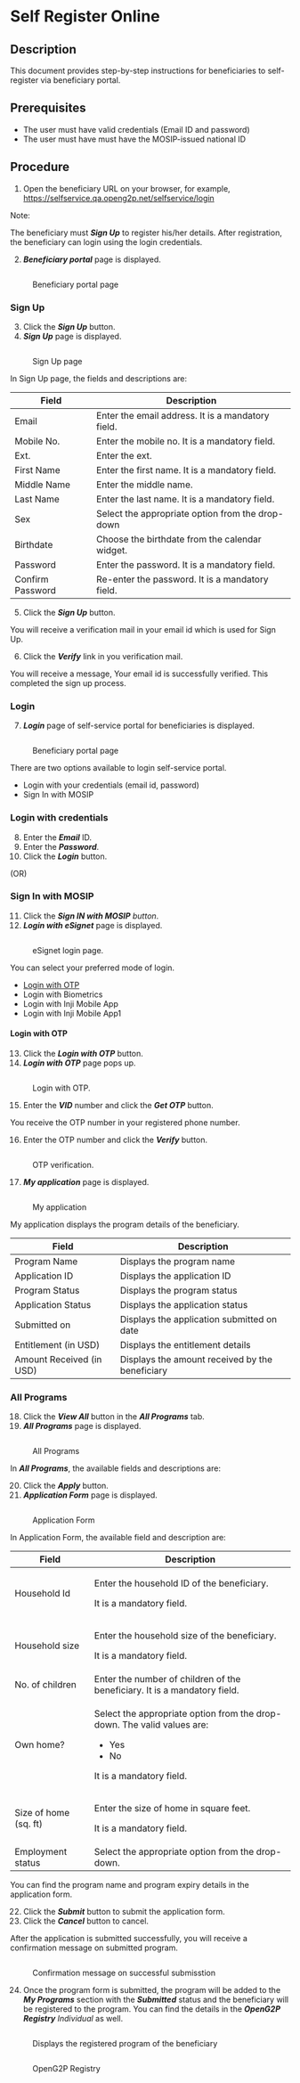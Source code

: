 # Self Register Online

## Description

This document provides step-by-step instructions for beneficiaries to self-register via beneficiary portal.

## Prerequisites

* The user must have valid credentials (Email ID and password)
* The user must have must have the MOSIP-issued national ID

## Procedure

1. Open the beneficiary URL on your browser, for example, https://selfservice.qa.openg2p.net/selfservice/login

Note:

The beneficiary must _**Sign Up**_ to register his/her details. After registration, the beneficiary can login using the login credentials.

2. _**Beneficiary portal**_ page is displayed.

<figure><img src="../../../.gitbook/assets/beneficiary-portal-page.png" alt=""><figcaption><p>Beneficiary portal page</p></figcaption></figure>

### Sign Up

3. Click the _**Sign Up**_ button.
4. _**Sign Up**_ page is displayed.

<figure><img src="../../../.gitbook/assets/sign-up.png" alt=""><figcaption><p>Sign Up page</p></figcaption></figure>

In Sign Up  page, the fields and descriptions are:

| Field            | Description                                       |
| ---------------- | ------------------------------------------------- |
| Email            | Enter the email address. It is a mandatory field. |
| Mobile No.       | Enter the mobile no. It is a mandatory field.     |
| Ext.             | Enter the ext.                                    |
| First Name       | Enter the first name. It is a mandatory field.    |
| Middle Name      | Enter the middle name.                            |
| Last Name        | Enter the last name. It is a mandatory field.     |
| Sex              | Select the appropriate option from the drop-down  |
| Birthdate        | Choose the birthdate from the calendar widget.    |
| Password         | Enter the password. It is a mandatory field.      |
| Confirm Password | Re-enter the password. It is a mandatory field.   |



5. Click the _**Sign Up**_ button.

You will receive a verification mail in your email id which is used for Sign Up.

6. Click the _**Verify**_ link in you verification mail.&#x20;

You will receive a message, Your email id is successfully verified. This completed the sign up process.

### Login

7. _**Login**_ page of self-service portal for beneficiaries is displayed.&#x20;

<figure><img src="../../../.gitbook/assets/beneficiary-portal-page.png" alt=""><figcaption><p>Beneficiary portal page</p></figcaption></figure>

There are two options available to login self-service portal.

* Login with your credentials (email id, password)
* Sign In with MOSIP

### Login with credentials

8. Enter the _**Email**_ ID.
9. Enter the _**Password**_.
10. Click the _**Login**_ button.

&#x20;                                                                             (OR)

### Sign In with MOSIP

11. Click the _**Sign IN with MOSIP** button_.
12. _**Login with eSignet**_ page is displayed.

<figure><img src="../../../.gitbook/assets/e-signet-login.png" alt=""><figcaption><p>eSignet login page.</p></figcaption></figure>

You can select your preferred mode of login.

* [Login with OTP](self-register-online.md#login-with-otp)
* Login with Biometrics
* Login with Inji Mobile App
* Login with Inji Mobile App1

#### Login with OTP

13. Click the _**Login with OTP**_ button.
14. _**Login with OTP**_ page pops up.

<figure><img src="../../../.gitbook/assets/login-otp.png" alt=""><figcaption><p>Login with OTP.</p></figcaption></figure>

15. Enter the _**VID**_ number and click the _**Get OTP**_ button.

You receive the OTP number in your registered phone number.

16. Enter the OTP number and click the _**Verify**_ button.

<figure><img src="../../../.gitbook/assets/login-otp-verify.png" alt=""><figcaption><p>OTP verification.</p></figcaption></figure>

17. _**My application**_ page is displayed.

<figure><img src="../../../.gitbook/assets/My Application.png" alt=""><figcaption><p>My application</p></figcaption></figure>

My application displays the program details of the beneficiary.

| Field                    | Description                                     |
| ------------------------ | ----------------------------------------------- |
| Program Name             | Displays the program name                       |
| Application ID           | Displays the application ID                     |
| Program Status           | Displays the program status                     |
| Application Status       | Displays the application status                 |
| Submitted on             | Displays the application submitted on date      |
| Entitlement (in USD)     | Displays the entitlement details                |
| Amount Received (in USD) | Displays the amount received by the beneficiary |

### All Programs

18. Click  the _**View All**_ button in the _**All Programs**_ tab.
19. _**All Programs**_ page is displayed.

<figure><img src="../../../.gitbook/assets/ssp-all-programs.PNG" alt=""><figcaption><p>All Programs</p></figcaption></figure>

In _**All Programs**_, the available fields and descriptions are:

20. Click the _**Apply**_ button.
21. _**Application Form**_ page is displayed.

<figure><img src="../../../.gitbook/assets/ssp-application.PNG" alt=""><figcaption><p>Application Form</p></figcaption></figure>

In Application Form, the available field and description are:

| Field                 | Description                                                                                                                                    |
| --------------------- | ---------------------------------------------------------------------------------------------------------------------------------------------- |
| Household Id          | <p>Enter the household ID of the beneficiary.</p><p>It is a mandatory field.</p>                                                               |
| Household size        | <p>Enter the household size of the beneficiary. </p><p>It is a mandatory field.</p>                                                            |
| No. of children       | Enter the number of children of the beneficiary. It is a mandatory field.                                                                      |
| Own home?             | <p>Select the appropriate option from the drop-down. The valid values are:</p><ul><li>Yes </li><li>No</li></ul><p>It is a mandatory field.</p> |
| Size of home (sq. ft) | <p>Enter the size of home in square feet. </p><p>It is a mandatory field.</p>                                                                  |
| Employment status     | Select the appropriate option from the drop-down.                                                                                              |

You can find the program name and program expiry details in the application form.

22. Click the _**Submit**_ button to submit the application form.
23. Click the _**Cancel**_ button to cancel.

After the application is submitted successfully, you will receive a confirmation message on submitted program.

<figure><img src="../../../.gitbook/assets/ssp-submission.PNG" alt=""><figcaption><p>Confirmation message on successful submisstion</p></figcaption></figure>

24. Once the program form is submitted, the program will be added to the _**My Programs**_ section with the _**Submitted**_ status and the beneficiary will be registered to the program. You can find the details in the _**OpenG2P Registry** Individual_ as well.

<figure><img src="../../../.gitbook/assets/ssp-my-program.PNG" alt=""><figcaption><p>Displays the registered program of the beneficiary</p></figcaption></figure>

<figure><img src="../../../.gitbook/assets/ssp-program.PNG" alt=""><figcaption><p>OpenG2P Registry</p></figcaption></figure>
